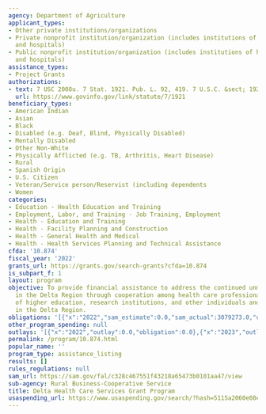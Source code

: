 ```yaml
---
agency: Department of Agriculture
applicant_types:
- Other private institutions/organizations
- Private nonprofit institution/organization (includes institutions of higher education
  and hospitals)
- Public nonprofit institution/organization (includes institutions of higher education
  and hospitals)
assistance_types:
- Project Grants
authorizations:
- text: 7 USC 2008u. 7 Stat. 1921. Pub. L. 92, 419. 7 U.S.C. &sect; 1921.
  url: https://www.govinfo.gov/link/statute/7/1921
beneficiary_types:
- American Indian
- Asian
- Black
- Disabled (e.g. Deaf, Blind, Physically Disabled)
- Mentally Disabled
- Other Non-White
- Physically Afflicted (e.g. TB, Arthritis, Heart Disease)
- Rural
- Spanish Origin
- U.S. Citizen
- Veteran/Service person/Reservist (including dependents
- Women
categories:
- Education - Health Education and Training
- Employment, Labor, and Training - Job Training, Employment
- Health - Education and Training
- Health - Facility Planning and Construction
- Health - General Health and Medical
- Health - Health Services Planning and Technical Assistance
cfda: '10.874'
fiscal_year: '2022'
grants_url: https://grants.gov/search-grants?cfda=10.874
is_subpart_f: 1
layout: program
objective: To provide financial assistance to address the continued unmet health needs
  in the Delta Region through cooperation among health care professionals, institutions
  of higher education, research institutions, and other individuals and organizations
  in the Delta Region.
obligations: '[{"x":"2022","sam_estimate":0.0,"sam_actual":3079273.0,"usa_spending_actual":0.0},{"x":"2023","sam_estimate":3985324.0,"sam_actual":0.0,"usa_spending_actual":631150.0},{"x":"2024","sam_estimate":3000000.0,"sam_actual":0.0,"usa_spending_actual":0.0}]'
other_program_spending: null
outlays: '[{"x":"2022","outlay":0.0,"obligation":0.0},{"x":"2023","outlay":609343.3,"obligation":631150.0},{"x":"2024","outlay":0.0,"obligation":0.0}]'
permalink: /program/10.874.html
popular_name: ''
program_type: assistance_listing
results: []
rules_regulations: null
sam_url: https://sam.gov/fal/c328c467551f43218a65473b0101aa47/view
sub-agency: Rural Business-Cooperative Service
title: Delta Health Care Services Grant Program
usaspending_url: https://www.usaspending.gov/search/?hash=5115a2060e08e78ffdf4aebae439baa5
---
```

